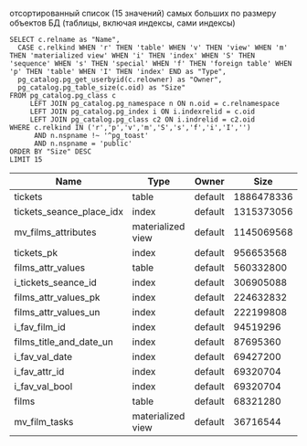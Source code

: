 отсортированный список (15 значений) самых больших по размеру объектов БД (таблицы, включая индексы, сами индексы)

```
SELECT c.relname as "Name",
  CASE c.relkind WHEN 'r' THEN 'table' WHEN 'v' THEN 'view' WHEN 'm' THEN 'materialized view' WHEN 'i' THEN 'index' WHEN 'S' THEN 'sequence' WHEN 's' THEN 'special' WHEN 'f' THEN 'foreign table' WHEN 'p' THEN 'table' WHEN 'I' THEN 'index' END as "Type",
  pg_catalog.pg_get_userbyid(c.relowner) as "Owner",
  pg_catalog.pg_table_size(c.oid) as "Size"
FROM pg_catalog.pg_class c
     LEFT JOIN pg_catalog.pg_namespace n ON n.oid = c.relnamespace
     LEFT JOIN pg_catalog.pg_index i ON i.indexrelid = c.oid
     LEFT JOIN pg_catalog.pg_class c2 ON i.indrelid = c2.oid
WHERE c.relkind IN ('r','p','v','m','S','s','f','i','I','')
      AND n.nspname !~ '^pg_toast'
      AND n.nspname = 'public'
ORDER BY "Size" DESC
LIMIT 15
```

|Name                    |Type             |Owner  |Size      |
|------------------------|-----------------|-------|----------|
|tickets                 |table            |default|1886478336|
|tickets_seance_place_idx|index            |default|1315373056|
|mv_films_attributes     |materialized view|default|1145069568|
|tickets_pk              |index            |default|956653568 |
|films_attr_values       |table            |default|560332800 |
|i_tickets_seance_id     |index            |default|306905088 |
|films_attr_values_pk    |index            |default|224632832 |
|films_attr_values_un    |index            |default|222199808 |
|i_fav_film_id           |index            |default|94519296  |
|films_title_and_date_un |index            |default|87695360  |
|i_fav_val_date          |index            |default|69427200  |
|i_fav_attr_id           |index            |default|69320704  |
|i_fav_val_bool          |index            |default|69320704  |
|films                   |table            |default|68321280  |
|mv_film_tasks           |materialized view|default|36716544  |

